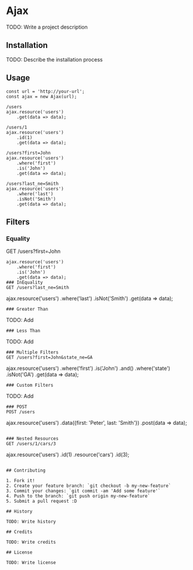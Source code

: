 # Ajax

TODO: Write a project description

## Installation

TODO: Describe the installation process

## Usage

```
const url = 'http://your-url';
const ajax = new Ajax(url);

/users
ajax.resource('users')
	.get(data => data);

/users/1
ajax.resource('users')
	.id(1)
	.get(data => data);

/users?first=John
ajax.resource('users')
	.where('first')
	.is('John')
	.get(data => data);

/users?last_ne=Smith
ajax.resource('users')
	.where('last')
	.isNot('Smith')
	.get(data => data);
```
## Filters
### Equality
GET /users?first=John
```
ajax.resource('users')
	.where('first')
	.is('John')
	.get(data => data);
### InEquality
GET /users?last_ne=Smith
```
ajax.resource('users')
	.where('last')
	.isNot('Smith')
	.get(data => data);
```
### Greater Than
```
TODO: Add
```
### Less Than
```
TODO: Add
```
### Multiple Filters
GET /users?first=John&state_ne=GA
```
ajax.resource('users')
	.where('first')
	.is('John')
	.and()
	.where('state')
	.isNot('GA')
	.get(data => data);
```
### Custom Filters
```
TODO: Add
```
### POST
POST /users
```
ajax.resource('users')
	.data({first: 'Peter', last: 'Smith'})
	.post(data => data);
```

### Nested Resources
GET /users/1/cars/3
```
ajax.resource('users')
	.id(1)
	.resource('cars')
	.id(3);
```

## Contributing

1. Fork it!
2. Create your feature branch: `git checkout -b my-new-feature`
3. Commit your changes: `git commit -am 'Add some feature'`
4. Push to the branch: `git push origin my-new-feature`
5. Submit a pull request :D

## History

TODO: Write history

## Credits

TODO: Write credits

## License

TODO: Write license
